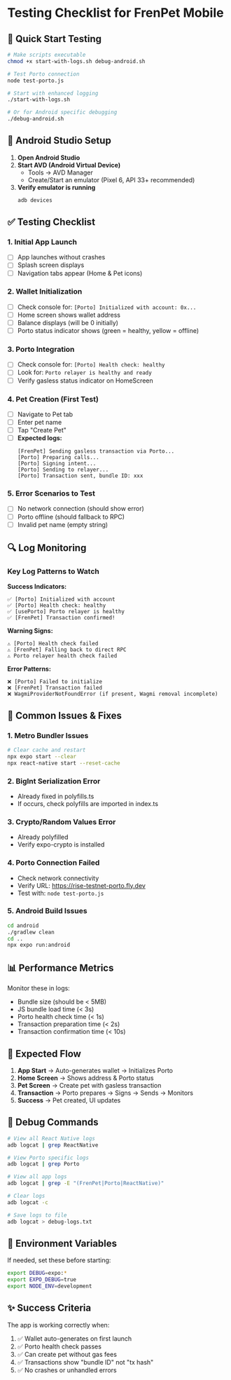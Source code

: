 # Testing Checklist for FrenPet Mobile

## 🚀 Quick Start Testing

```bash
# Make scripts executable
chmod +x start-with-logs.sh debug-android.sh

# Test Porto connection
node test-porto.js

# Start with enhanced logging
./start-with-logs.sh

# Or for Android specific debugging
./debug-android.sh
```

## 📱 Android Studio Setup

1. **Open Android Studio**
2. **Start AVD (Android Virtual Device)**
   - Tools → AVD Manager
   - Create/Start an emulator (Pixel 6, API 33+ recommended)
3. **Verify emulator is running**
   ```bash
   adb devices
   ```

## ✅ Testing Checklist

### 1. Initial App Launch
- [ ] App launches without crashes
- [ ] Splash screen displays
- [ ] Navigation tabs appear (Home & Pet icons)

### 2. Wallet Initialization
- [ ] Check console for: `[Porto] Initialized with account: 0x...`
- [ ] Home screen shows wallet address
- [ ] Balance displays (will be 0 initially)
- [ ] Porto status indicator shows (green = healthy, yellow = offline)

### 3. Porto Integration
- [ ] Check console for: `[Porto] Health check: healthy`
- [ ] Look for: `Porto relayer is healthy and ready`
- [ ] Verify gasless status indicator on HomeScreen

### 4. Pet Creation (First Test)
- [ ] Navigate to Pet tab
- [ ] Enter pet name
- [ ] Tap "Create Pet"
- [ ] **Expected logs:**
  ```
  [FrenPet] Sending gasless transaction via Porto...
  [Porto] Preparing calls...
  [Porto] Signing intent...
  [Porto] Sending to relayer...
  [Porto] Transaction sent, bundle ID: xxx
  ```

### 5. Error Scenarios to Test
- [ ] No network connection (should show error)
- [ ] Porto offline (should fallback to RPC)
- [ ] Invalid pet name (empty string)

## 🔍 Log Monitoring

### Key Log Patterns to Watch

**Success Indicators:**
```
✅ [Porto] Initialized with account
✅ [Porto] Health check: healthy
✅ [usePorto] Porto relayer is healthy
✅ [FrenPet] Transaction confirmed!
```

**Warning Signs:**
```
⚠️ [Porto] Health check failed
⚠️ [FrenPet] Falling back to direct RPC
⚠️ Porto relayer health check failed
```

**Error Patterns:**
```
❌ [Porto] Failed to initialize
❌ [FrenPet] Transaction failed
❌ WagmiProviderNotFoundError (if present, Wagmi removal incomplete)
```

## 🐛 Common Issues & Fixes

### 1. Metro Bundler Issues
```bash
# Clear cache and restart
npx expo start --clear
npx react-native start --reset-cache
```

### 2. BigInt Serialization Error
- Already fixed in polyfills.ts
- If occurs, check polyfills are imported in index.ts

### 3. Crypto/Random Values Error
- Already polyfilled
- Verify expo-crypto is installed

### 4. Porto Connection Failed
- Check network connectivity
- Verify URL: https://rise-testnet-porto.fly.dev
- Test with: `node test-porto.js`

### 5. Android Build Issues
```bash
cd android
./gradlew clean
cd ..
npx expo run:android
```

## 📊 Performance Metrics

Monitor these in logs:
- Bundle size (should be < 5MB)
- JS bundle load time (< 3s)
- Porto health check time (< 1s)
- Transaction preparation time (< 2s)
- Transaction confirmation time (< 10s)

## 🎯 Expected Flow

1. **App Start** → Auto-generates wallet → Initializes Porto
2. **Home Screen** → Shows address & Porto status
3. **Pet Screen** → Create pet with gasless transaction
4. **Transaction** → Porto prepares → Signs → Sends → Monitors
5. **Success** → Pet created, UI updates

## 📝 Debug Commands

```bash
# View all React Native logs
adb logcat | grep ReactNative

# View Porto specific logs
adb logcat | grep Porto

# View all app logs
adb logcat | grep -E "(FrenPet|Porto|ReactNative)"

# Clear logs
adb logcat -c

# Save logs to file
adb logcat > debug-logs.txt
```

## 🔧 Environment Variables

If needed, set these before starting:
```bash
export DEBUG=expo:*
export EXPO_DEBUG=true
export NODE_ENV=development
```

## ✨ Success Criteria

The app is working correctly when:
1. ✅ Wallet auto-generates on first launch
2. ✅ Porto health check passes
3. ✅ Can create pet without gas fees
4. ✅ Transactions show "bundle ID" not "tx hash"
5. ✅ No crashes or unhandled errors